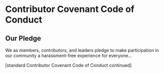 # Contributor Covenant Code of Conduct

## Our Pledge

We as members, contributors, and leaders pledge to make participation in our community a harassment-free experience for everyone...

[standard Contributor Covenant Code of Conduct continued]